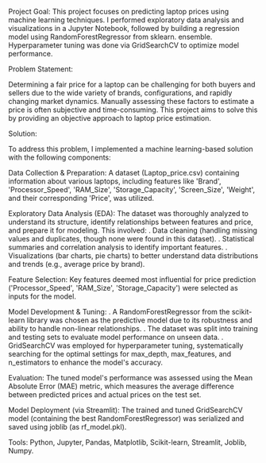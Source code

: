 Project Goal:
This project focuses on predicting laptop prices using machine learning techniques. I performed exploratory data analysis and visualizations in a Jupyter Notebook, followed by building a regression model using RandomForestRegressor from sklearn. ensemble. Hyperparameter tuning was done via GridSearchCV to optimize model performance.

Problem Statement:

Determining a fair price for a laptop can be challenging for both buyers and sellers due to the wide variety of brands, configurations, and rapidly changing market dynamics. Manually assessing these factors to estimate a price is often subjective and time-consuming. This project aims to solve this by providing an objective approach to laptop price estimation.


Solution:

To address this problem, I implemented a machine learning-based solution with the following components:

Data Collection & Preparation: A dataset (Laptop_price.csv) containing information about various laptops, including features like 'Brand', 'Processor_Speed', 'RAM_Size', 'Storage_Capacity', 'Screen_Size', 'Weight', and their corresponding 'Price', was utilized.

Exploratory Data Analysis (EDA): The dataset was thoroughly analyzed to understand its structure, identify relationships between features and price, and prepare it for modeling. This involved:
. Data cleaning (handling missing values and duplicates, though none were found in this dataset).
. Statistical summaries and correlation analysis to identify important features.
. Visualizations (bar charts, pie charts) to better understand data distributions and trends (e.g., average price by brand).

Feature Selection: Key features deemed most influential for price prediction ('Processor_Speed', 'RAM_Size', 'Storage_Capacity') were selected as inputs for the model.

Model Development & Tuning:
. A RandomForestRegressor from the scikit-learn library was chosen as the predictive model due to its robustness and ability to handle non-linear relationships.
. The dataset was split into training and testing sets to evaluate model performance on unseen data.
. GridSearchCV was employed for hyperparameter tuning, systematically searching for the optimal settings for max_depth, max_features, and n_estimators to enhance the model's accuracy.

Evaluation: The tuned model's performance was assessed using the Mean Absolute Error (MAE) metric, which measures the average difference between predicted prices and actual prices on the test set.

Model Deployment (via Streamlit):
The trained and tuned GridSearchCV model (containing the best RandomForestRegressor) was serialized and saved using joblib (as rf_model.pkl).

Tools: Python, Jupyter, Pandas, Matplotlib, Scikit-learn, Streamlit, Joblib, Numpy.
